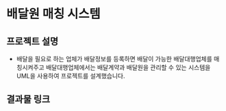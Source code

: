 # 배달원 매칭 시스템

## 프로젝트 설명
- 배달을 필요로 하는 업체가 배달정보를 등록하면 배달이 가능한 배달대행업체를 매칭시켜주고 배달대행업체에서는 배달계약과 배달원을 관리할 수 있는 시스템을 UML을 사용하여 프로젝트를 설계했습니다.

## 결과물 링크
